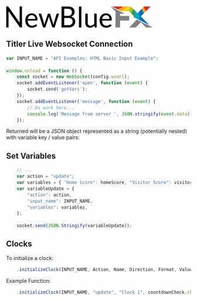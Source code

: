 [![NewBlueFX](img/NewBlueFX_logo.png)](Home.md)

## Titler Live Websocket Connection

```js
var INPUT_NAME = "API Examples: HTML Basic Input Example";

window.onload = function () {
    const socket = new WebSocket(config.wsUrl);
    socket.addEventListener('open', function (event) {
        socket.send('getVars');
    });
    socket.addEventListener('message', function (event) {
        // Do work here...
        console.log('Message from server ', JSON.stringify(event.data));
    });
```
Returned will be a JSON object represented as a string (potentially nested) with variable key / value pairs:

## Set Variables
```js
    // ...
    var action = "update";
    var variables = { "Home Score": homeScore, "Visitor Score": visitorScore };
    var variableUpdate = { 
        "action": action,
        "input_name": INPUT_NAME,
        "variables": variables,
    };

    socket.send(JSON.Stringify(variableUpdate));
```

## Clocks
To initialize a clock:
```js
    .initializeClock(INPUT_NAME, Action, Name, Direction, Format, Value);
```

Example Function:
```js
    .initializeClock(INPUT_NAME, "update", "Clock 1", countdownCheck.checked ? "countdown" : "countup", "MM:ss", parseInt(clockBox.value) * 1000);
```